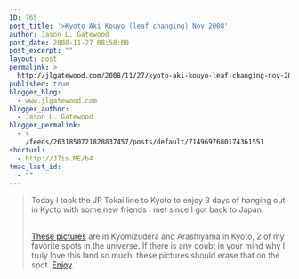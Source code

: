 ```yaml
---
ID: 765
post_title: '>Kyoto Aki Kouyo (leaf changing) Nov 2008'
author: Jason L. Gatewood
post_date: 2008-11-27 08:58:00
post_excerpt: ""
layout: post
permalink: >
  http://jlgatewood.com/2008/11/27/kyoto-aki-kouyo-leaf-changing-nov-2008/
published: true
blogger_blog:
  - www.jlgatewood.com
blogger_author:
  - Jason L. Gatewood
blogger_permalink:
  - >
    /feeds/2631850721828837457/posts/default/7149697680174361551
shorturl:
  - http://J7is.ME/b4
tmac_last_id:
  - ""
---
```

><a href="http://www.facebook.com/album.php?aid=85981&l=585d7&id=705890498"><img src="http://photos-h.ll.facebook.com/photos-ll-sf2p/v652/55/77/705890498/s705890498_2150223_6939.jpg" alt="" align="left" /></a>Today I took the JR Tokai line to Kyoto to enjoy 3 days of hanging out in Kyoto with some new friends I met since I got back to Japan.<br /><div><br /><a href="http://www.facebook.com/album.php?aid=85981&l=585d7&id=705890498">These pictures</a> are in Kyomizudera and Arashiyama in Kyoto, 2 of my favorite spots in the universe. If there is any doubt in your mind why I truly love this land so much, these pictures should erase that on the spot. <a href="http://www.facebook.com/album.php?aid=85981&l=585d7&id=705890498">Enjoy</a>.</div>